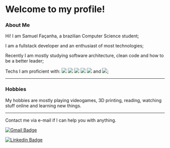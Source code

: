 # Welcome to my profile! 


### About Me

Hi! I am Samuel Façanha, a brazilian Computer Science student;

I am a fullstack developer and an enthusiast of most technologies;

Recently I am mostly studying software architecture, clean code and how to be a better leader;

Techs I am proficient with: ![](https://img.shields.io/badge/React-Web-informational?style=flat&logo=react&logoColor=a9fef7&color=4F4789) ![](https://img.shields.io/badge/NextJS-Web-informational?style=flat&logo=next.js&logoColor=a9fef7&color=4F4789) ![](https://img.shields.io/badge/Javascript-Web-informational?style=flat&logo=javascript&logoColor=a9fef7&color=4F4789) ![](https://img.shields.io/badge/CSS-Web-informational?style=flat&logo=css3&logoColor=a9fef7&color=4F4789) ![](https://img.shields.io/badge/HTML-Web-informational?style=flat&logo=html5&logoColor=a9fef7&color=4F4789) and ![](https://img.shields.io/badge/GO-Applications-informational?style=flat&logo=go&logoColor=a9fef7&color=4F4789);

<!-- https://simpleicons.org/ more icons for the badges!  -->

<hr>

### Hobbies

My hobbies are mostly playing videogames, 3D printing, reading, watching stuff online and learning new things.

<hr>

Contact me via e-mail if I can help you with anything.

[![Gmail Badge](https://img.shields.io/badge/-Gmail-c14438?style=flat-square&logo=Gmail&logoColor=white&link=mailto:samufacanha@gmail.com)](mailto:samufacanha@gmail.com)

[![Linkedin Badge](https://img.shields.io/badge/-LinkedIn-blue?style=flat-square&logo=Linkedin&logoColor=white&link=hhttps://www.linkedin.com/in/samuelfaçanha/)](https://www.linkedin.com/in/samuelfaçanha/)
